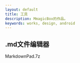 ```yaml
---
layout: default
title: 工具
description: MmagicBox的作品。
keywords: works, design, android
---
```


## .md文件编辑器 ##
MarkdownPad.7z